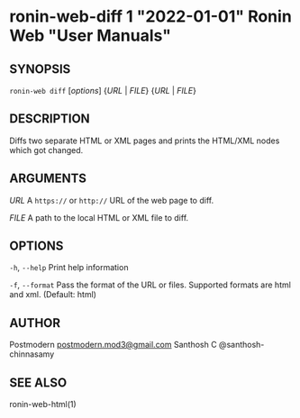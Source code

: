 # ronin-web-diff 1 "2022-01-01" Ronin Web "User Manuals"

## SYNOPSIS

`ronin-web diff` [*options*] {*URL* \| *FILE*} {*URL* \| *FILE*}

## DESCRIPTION

Diffs two separate HTML or XML pages and prints the HTML/XML nodes which got changed.

## ARGUMENTS

*URL*
  A `https://` or `http://` URL of the web page to diff.

*FILE*
  A path to the local HTML or XML file to diff.

## OPTIONS

`-h`, `--help`
  Print help information

`-f`, `--format`
  Pass the format of the URL or files. Supported formats are html and xml. (Default: html)

## AUTHOR

Postmodern <postmodern.mod3@gmail.com>
Santhosh C @santhosh-chinnasamy

## SEE ALSO

ronin-web-html(1)
